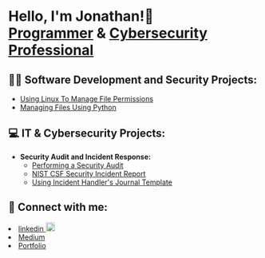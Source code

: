 <h1>Hello, I'm Jonathan!👋 <br/><a href="https://github.com/jalphonseportfolio">Programmer</a> & <a href="https://www.linkedin.com/in/jonathan-alphonse/">Cybersecurity Professional</a></h1>

<h2>👨‍💻 Software Development and Security Projects:</h2>

- [Using Linux To Manage File Permissions](https://github.com/jalphonseportfolio/Using-Linux-To-Manage-File-Permissions/blob/main/)
- [Managing Files Using Python](https://github.com/jalphonseportfolio/Managing-Files-Using-Python/tree/main/)
<!--<b>Data Structures and Algorithms Practice (AlgoExpert)</b>
  - [Praciting DS & Algos in Python](https://github.com/joshmadakor1/Algorithms-Practice)
- <b>Full Stack Web App (React, NodeJS, Azure, and Machine Learning Components)</b>
  - [Image Analysis Middleware](https://github.com/joshmadakor1/4chan-Image-Analysis-Middleware-C964) <b><i>(Potentially NSFW)</b></i>
- <b>PowerShell</b>
  - [Windows EventLog: Failed RDP Logins Source IP to full GeoData Conversion](https://github.com/joshmadakor1/Sentinel-Lab)
  - [JWipe (Disk Wiping Utility)](https://github.com/joshmadakor1/Jwipe.PowerShell)
  - [Active Directory Bulk User Creation](https://github.com/joshmadakor1/AD_PS)
  - [FIM (File Integrity Monitor)](https://github.com/joshmadakor1/PowerShell-Integrity-FIM)
- <b>C# (.NET Desktop Applications)</b>
  - [Ransomware Proof of Concept (Encrypter)](https://github.com/joshmadakor1/EncrypterPOC)
  - [Ransomware Proof of Concept (Decrypter)](https://github.com/joshmadakor1/DecrypterPOC)
  - [Keylogger with Email Capability](https://github.com/joshmadakor1/Key-Logger-With-Email)
- <b>Python</b>-->

<h2>💻 IT & Cybersecurity Projects:</h2>

- <b>Security Audit and Incident Response:</b>
  - [Performing a Security Audit](https://github.com/jalphonseportfolio/Performing-a-security-audit/blob/main/)
  - [NIST CSF Security Incident Report](https://github.com/jalphonseportfolio/NIST-CSF-Security-Incident-Report/blob/main/)
  - [Using Incident Handler's Journal Template](https://github.com/jalphonseportfolio/Using-Incident-Handlers-Journal-Template/blob/main/)
  
<!--- [How to get into Cybersecurity Starting From Zero](https://www.youtube.com/watch?v=a83ASGn_V_s)
- [A Day in the Life of a Cybersecurity Anayst](https://www.youtube.com/watch?v=uHy3oM7NnoU)
- [How to Create a KeyLogger (C#)](https://www.youtube.com/watch?v=N-L9hklSlNk)
- [Ransomware Demonstration (C#)](https://www.youtube.com/watch?v=OfvdQeh79s0)
- [Is WGU Legit?](https://www.youtube.com/watch?v=E2MwRWxDBkA)-->

<h2> 🤳 Connect with me:</h2>
<li><a href="https://www.linkedin.com/in/jonathan-alphonse/"><span class="label">linkedin </span><img width="18px" src="https://files.softicons.com/download/social-media-icons/we-got-icons-by-emil-uzelac/png/32x32/linkedin-icon.png"></a></li>
<li><a href="https://medium.com/@alphonsejf" class="icon brands fa-medium"><span class="label">Medium</span></a></li>
<li><a href="https://jalphonseportfolio.github.io/Portfolio-Website/" class="icon brands fa-medium"><span class="label">Portfolio</span></a></li>

<!--
**joshmadakor1/joshmadakor1** is a ✨ _special_ ✨ repository because its `README.md` (this file) appears on your GitHub profile.

Here are some ideas to get you started:

- 🔭 I’m currently working on ...
- 🌱 I’m currently learning ...
- 👯 I’m looking to collaborate on ...
- 🤔 I’m looking for help with ...
- 💬 Ask me about ...
- 📫 How to reach me: ...
- 😄 Pronouns: ...
- ⚡ Fun fact: ...
-->
